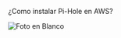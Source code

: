 ¿Como instalar Pi-Hole en AWS?



![Foto en Blanco](https://github.com/amRamLeo/Pi-Hole-AWS/assets/87347460/36405170-b141-4db9-aeee-5ac3e9f6a9ec)
